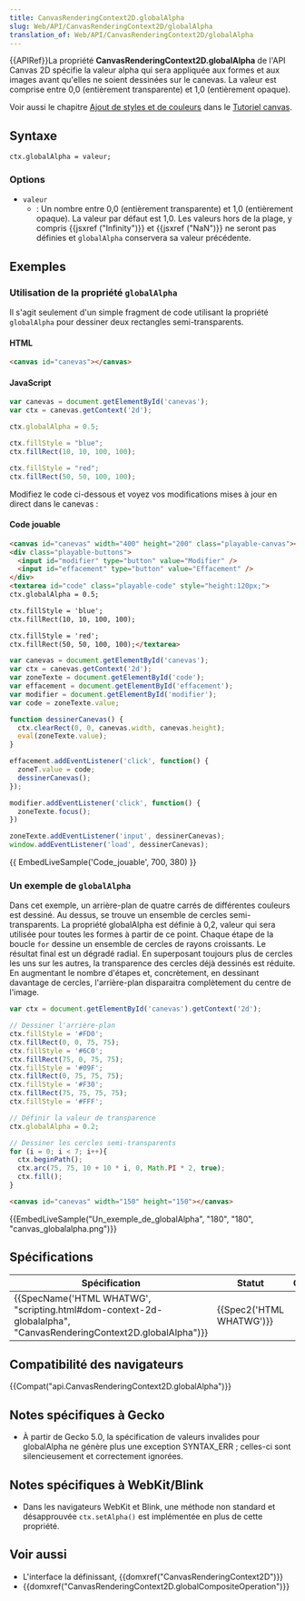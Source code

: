 ```yaml
---
title: CanvasRenderingContext2D.globalAlpha
slug: Web/API/CanvasRenderingContext2D/globalAlpha
translation_of: Web/API/CanvasRenderingContext2D/globalAlpha
---
```

{{APIRef}}La propriété **CanvasRenderingContext2D.globalAlpha** de l'API Canvas 2D spécifie la valeur alpha qui sera appliquée aux formes et aux images avant qu'elles ne soient dessinées sur le canevas. La valeur est comprise entre 0,0 (entièrement transparente) et 1,0 (entièrement opaque).

Voir aussi le chapitre [Ajout de styles et de couleurs](/fr-FR/docs/Web/API/Canvas_API/Tutorial/Applying_styles_and_colors) dans le [Tutoriel canvas](/fr-FR/docs/Web/API/Canvas_API/Tutorial).

## Syntaxe

    ctx.globalAlpha = valeur;

### Options

- `valeur`
  - : Un nombre entre 0,0 (entièrement transparente) et 1,0 (entièrement opaque). La valeur par défaut est 1,0. Les valeurs hors de la plage, y compris {{jsxref ("Infinity")}} et {{jsxref ("NaN")}} ne seront pas définies et `globalAlpha` conservera sa valeur précédente.

## Exemples

### Utilisation de la propriété `globalAlpha`

Il s'agit seulement d'un simple fragment de code utilisant la propriété `globalAlpha` pour dessiner deux rectangles semi-transparents.

#### HTML

```html
<canvas id="canevas"></canvas>
```

#### JavaScript

```js
var canevas = document.getElementById('canevas');
var ctx = canevas.getContext('2d');

ctx.globalAlpha = 0.5;

ctx.fillStyle = "blue";
ctx.fillRect(10, 10, 100, 100);

ctx.fillStyle = "red";
ctx.fillRect(50, 50, 100, 100);
```

Modifiez le code ci-dessous et voyez vos modifications mises à jour en direct dans le canevas :

#### Code jouable

```html hidden
<canvas id="canevas" width="400" height="200" class="playable-canvas"></canvas>
<div class="playable-buttons">
  <input id="modifier" type="button" value="Modifier" />
  <input id="effacement" type="button" value="Effacement" />
</div>
<textarea id="code" class="playable-code" style="height:120px;">
ctx.globalAlpha = 0.5;

ctx.fillStyle = 'blue';
ctx.fillRect(10, 10, 100, 100);

ctx.fillStyle = 'red';
ctx.fillRect(50, 50, 100, 100);</textarea>
```

```js hidden
var canevas = document.getElementById('canevas');
var ctx = canevas.getContext('2d');
var zoneTexte = document.getElementById('code');
var effacement = document.getElementById('effacement');
var modifier = document.getElementById('modifier');
var code = zoneTexte.value;

function dessinerCanevas() {
  ctx.clearRect(0, 0, canevas.width, canevas.height);
  eval(zoneTexte.value);
}

effacement.addEventListener('click', function() {
  zoneT.value = code;
  dessinerCanevas();
});

modifier.addEventListener('click', function() {
  zoneTexte.focus();
})

zoneTexte.addEventListener('input', dessinerCanevas);
window.addEventListener('load', dessinerCanevas);
```

{{ EmbedLiveSample('Code_jouable', 700, 380) }}

### Un exemple de `globalAlpha`

Dans cet exemple, un arrière-plan de quatre carrés de différentes couleurs est dessiné. Au dessus, se trouve un ensemble de cercles semi-transparents. La propriété globalAlpha est définie à 0,2, valeur qui sera utilisée pour toutes les formes à partir de ce point. Chaque étape de la boucle `for` dessine un ensemble de cercles de rayons croissants. Le résultat final est un dégradé radial. En superposant toujours plus de cercles les uns sur les autres, la transparence des cercles déjà dessinés est réduite. En augmentant le nombre d'étapes et, concrètement, en dessinant davantage de cercles, l'arrière-plan disparaitra complètement du centre de l'image.

```js
var ctx = document.getElementById('canevas').getContext('2d');

// Dessiner l'arrière-plan
ctx.fillStyle = '#FD0';
ctx.fillRect(0, 0, 75, 75);
ctx.fillStyle = '#6C0';
ctx.fillRect(75, 0, 75, 75);
ctx.fillStyle = '#09F';
ctx.fillRect(0, 75, 75, 75);
ctx.fillStyle = '#F30';
ctx.fillRect(75, 75, 75, 75);
ctx.fillStyle = '#FFF';

// Définir la valeur de transparence
ctx.globalAlpha = 0.2;

// Dessiner les cercles semi-transparents
for (i = 0; i < 7; i++){
  ctx.beginPath();
  ctx.arc(75, 75, 10 + 10 * i, 0, Math.PI * 2, true);
  ctx.fill();
}
```

```html hidden
<canvas id="canevas" width="150" height="150"></canvas>
```

{{EmbedLiveSample("Un_exemple_de_globalAlpha", "180", "180", "canvas_globalalpha.png")}}

## Spécifications

| Spécification                                                                                                                                        | Statut                           | Commentaire |
| ---------------------------------------------------------------------------------------------------------------------------------------------------- | -------------------------------- | ----------- |
| {{SpecName('HTML WHATWG', "scripting.html#dom-context-2d-globalalpha", "CanvasRenderingContext2D.globalAlpha")}} | {{Spec2('HTML WHATWG')}} |             |

## Compatibilité des navigateurs

{{Compat("api.CanvasRenderingContext2D.globalAlpha")}}

## Notes spécifiques à Gecko

- À partir de Gecko 5.0, la spécification de valeurs invalides pour globalAlpha ne génère plus une exception SYNTAX_ERR ; celles-ci sont silencieusement et correctement ignorées.

## Notes spécifiques à WebKit/Blink

- Dans les navigateurs WebKit et Blink, une méthode non standard et désapprouvée `ctx.setAlpha()` est implémentée en plus de cette propriété.

## Voir aussi

- L'interface la définissant, {{domxref("CanvasRenderingContext2D")}}
- {{domxref("CanvasRenderingContext2D.globalCompositeOperation")}}
